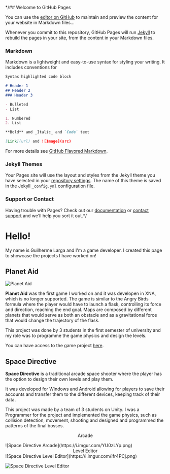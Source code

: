 <style>
div.a {
    text-align: center;
}
 </style>

*/## Welcome to GitHub Pages

You can use the [editor on GitHub](https://github.com/Guister/Guister.github.io/edit/master/README.md) to maintain and preview the content for your website in Markdown files...

Whenever you commit to this repository, GitHub Pages will run [Jekyll](https://jekyllrb.com/) to rebuild the pages in your site, from the content in your Markdown files.

### Markdown

Markdown is a lightweight and easy-to-use syntax for styling your writing. It includes conventions for

```markdown
Syntax highlighted code block

# Header 1
## Header 2
### Header 3

- Bulleted
- List

1. Numbered
2. List

**Bold** and _Italic_ and `Code` text

[Link](url) and ![Image](src)
```

For more details see [GitHub Flavored Markdown](https://guides.github.com/features/mastering-markdown/).

### Jekyll Themes

Your Pages site will use the layout and styles from the Jekyll theme you have selected in your [repository settings](https://github.com/Guister/Guister.github.io/settings). The name of this theme is saved in the Jekyll `_config.yml` configuration file.

### Support or Contact

Having trouble with Pages? Check out our [documentation](https://help.github.com/categories/github-pages-basics/) or [contact support](https://github.com/contact) and we’ll help you sort it out.*/


# Hello!

My name is Guilherme Larga and I'm a game developer. I created this page to showcase the projects I have worked on!

## Planet Aid

![Planet Aid](https://i.imgur.com/uQbbDKd.png)

**Planet Aid** was the first game I worked on and it was developen in XNA, which is no longer supported. The game is similar to the Angry Birds formula where the player would have to launch a flask, controlling its force and direction, reaching the end goal. Maps are composed by different planets that would serve as both an obstacle and as a gravitational force that would change the trajectory of the flask.

This project was done by 3 students in the first semester of university and my role was to programme the game physics and design the levels. 

You can have access to the game project [here](https://github.com/SirDonutz/PlanetAid-Code).


## Space Directive

**Space Directive** is a traditional arcade space shooter where the player has the option to design their own levels and play them.

It was developed for Windows and Android allowing for players to save their accounts and transfer them to the different devices, keeping track of their data.

This project was made by a team of 3 students on Unity. I was a Programmer for the project and implemented the game physics, such as collision detection, movement, shooting and designed and programmed the patterns of the final bosses.

<p align="center">
Arcade
</p>
![Space Directive Arcade](https://i.imgur.com/YU0zLYp.png)

<div class="a"> Level Editor </div>
![Space Directive Level Editor](https://i.imgur.com/Ifr4PCj.png)

![Space Directive Level Editor](https://i.imgur.com/QTNokLu.png)



